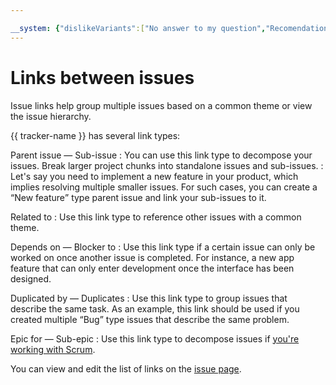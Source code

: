 ```yaml
---

__system: {"dislikeVariants":["No answer to my question","Recomendations didn't help","The content doesn't match title","Other"]}
---
```

# Links between issues

Issue links help group multiple issues based on a common theme or view the issue hierarchy.

{{ tracker-name }} has several link types:

Parent issue — Sub-issue
:  You can use this link type to decompose your issues. Break larger project chunks into standalone issues and sub-issues.
:  Let's say you need to implement a new feature in your product, which implies resolving multiple smaller issues. For such cases, you can create a <q>New feature</q> type parent issue and link your sub-issues to it.

Related to 
:  Use this link type to reference other issues with a common theme.

Depends on — Blocker to
:  Use this link type if a certain issue can only be worked on once another issue is completed. For instance, a new app feature that can only enter development once the interface has been designed.

Duplicated by — Duplicates
:  Use this link type to group issues that describe the same task. As an example, this link should be used if you created multiple <q>Bug</q> type issues that describe the same problem.

Epic for — Sub-epic
:  Use this link type to decompose issues if [you're working with Scrum](../manager/create-agile-sprint.md#section_vj5_4f5_zfb).

You can view and edit the list of links on the [issue page](ticket-links.md).



